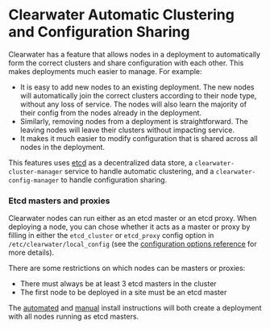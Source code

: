 # Clearwater Automatic Clustering and Configuration Sharing

Clearwater has a feature that allows nodes in a deployment to automatically form the correct clusters and share configuration with each other. This makes deployments much easier to manage. For example:

* It is easy to add new nodes to an existing deployment. The new nodes will automatically join the correct clusters according to their node type, without any loss of service. The nodes will also learn the majority of their config from the nodes already in the deployment.
* Similarly, removing nodes from a deployment is straightforward. The leaving nodes will leave their clusters without impacting service.
* It makes it much easier to modify configuration that is shared across all nodes in the deployment.

This features uses [etcd](https://github.com/coreos/etcd) as a decentralized data store, a `clearwater-cluster-manager` service to handle automatic clustering, and a `clearwater-config-manager` to handle configuration sharing.

### Etcd masters and proxies
Clearwater nodes can run either as an etcd master or an etcd proxy. When deploying a node, you can chose whether it acts as a master or proxy by filling in either the `etcd_cluster` or `etcd_proxy` config option in `/etc/clearwater/local_config` (see the [configuration options reference](Clearwater_Configuration_Options_Reference.md) for more details).

There are some restrictions on which nodes can be masters or proxies:
* There must always be at least 3 etcd masters in the cluster
* The first node to be deployed in a site must be an etcd master

The [automated](Automated_Install.md) and [manual](Manual_Install.md) install instructions will both create a deployment with all nodes running as etcd masters.

